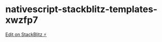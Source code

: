 # nativescript-stackblitz-templates-xwzfp7

[Edit on StackBlitz ⚡️](https://stackblitz.com/edit/nativescript-stackblitz-templates-xwzfp7)